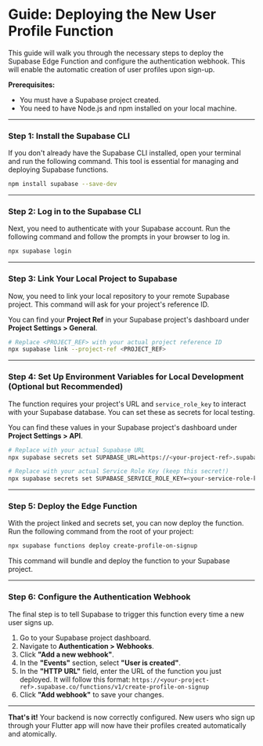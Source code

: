 # Guide: Deploying the New User Profile Function

This guide will walk you through the necessary steps to deploy the Supabase Edge Function and configure the authentication webhook. This will enable the automatic creation of user profiles upon sign-up.

**Prerequisites:**
- You must have a Supabase project created.
- You need to have Node.js and npm installed on your local machine.

---

### **Step 1: Install the Supabase CLI**

If you don't already have the Supabase CLI installed, open your terminal and run the following command. This tool is essential for managing and deploying Supabase functions.

```bash
npm install supabase --save-dev
```

---

### **Step 2: Log in to the Supabase CLI**

Next, you need to authenticate with your Supabase account. Run the following command and follow the prompts in your browser to log in.

```bash
npx supabase login
```

---

### **Step 3: Link Your Local Project to Supabase**

Now, you need to link your local repository to your remote Supabase project. This command will ask for your project's reference ID.

You can find your **Project Ref** in your Supabase project's dashboard under **Project Settings > General**.

```bash
# Replace <PROJECT_REF> with your actual project reference ID
npx supabase link --project-ref <PROJECT_REF>
```

---

### **Step 4: Set Up Environment Variables for Local Development (Optional but Recommended)**

The function requires your project's URL and `service_role_key` to interact with your Supabase database. You can set these as secrets for local testing.

You can find these values in your Supabase project's dashboard under **Project Settings > API**.

```bash
# Replace with your actual Supabase URL
npx supabase secrets set SUPABASE_URL=https://<your-project-ref>.supabase.co

# Replace with your actual Service Role Key (keep this secret!)
npx supabase secrets set SUPABASE_SERVICE_ROLE_KEY=<your-service-role-key>
```

---

### **Step 5: Deploy the Edge Function**

With the project linked and secrets set, you can now deploy the function. Run the following command from the root of your project:

```bash
npx supabase functions deploy create-profile-on-signup
```

This command will bundle and deploy the function to your Supabase project.

---

### **Step 6: Configure the Authentication Webhook**

The final step is to tell Supabase to trigger this function every time a new user signs up.

1.  Go to your Supabase project dashboard.
2.  Navigate to **Authentication > Webhooks**.
3.  Click **"Add a new webhook"**.
4.  In the **"Events"** section, select **"User is created"**.
5.  In the **"HTTP URL"** field, enter the URL of the function you just deployed. It will follow this format:
    `https://<your-project-ref>.supabase.co/functions/v1/create-profile-on-signup`
6.  Click **"Add webhook"** to save your changes.

---

**That's it!** Your backend is now correctly configured. New users who sign up through your Flutter app will now have their profiles created automatically and atomically.